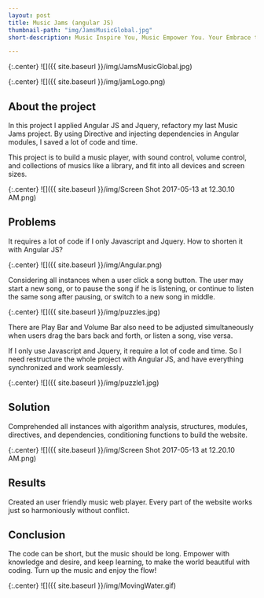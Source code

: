 ```yaml
---
layout: post
title: Music Jams (angular JS)
thumbnail-path: "img/JamsMusicGlobal.jpg"
short-description: Music Inspire You, Music Empower You. Your Embrace the Whole World!

---
```


{:.center}
![]({{ site.baseurl }}/img/JamsMusicGlobal.jpg)

{:.center}
![]({{ site.baseurl }}/img/jamLogo.png)
## About the project

In this project I applied Angular JS and Jquery, refactory my last Music Jams project.
By using Directive and injecting dependencies in Angular modules, I saved a lot of code and time.

This project is to build a music player, with sound control, volume control, and collections of musics like a library, and fit into all devices and screen sizes.

{:.center}
![]({{ site.baseurl }}/img/Screen Shot 2017-05-13 at 12.30.10 AM.png)

## Problems
It requires a lot of code if I only Javascript and Jquery. How to shorten it with Angular JS?

{:.center}
![]({{ site.baseurl }}/img/Angular.png)

Considering all instances when a user click a song button. The user may start a new song, or to pause the song if he is listening, or continue to listen the same song after pausing, or switch to a new song in middle.

{:.center}
![]({{ site.baseurl }}/img/puzzles.jpg)

There are Play Bar and Volume Bar also need to be adjusted simultaneously when users drag the bars back and forth, or listen a song, vise versa.  

If I only use Javascript and Jquery, it require a lot of code and time. So
I need restructure the whole project with Angular JS, and have everything synchronized and work seamlessly.

{:.center}
![]({{ site.baseurl }}/img/puzzle1.jpg)

## Solution

Comprehended all instances with algorithm analysis, structures, modules, directives, and dependencies, conditioning functions to build the website.

{:.center}
![]({{ site.baseurl }}/img/Screen Shot 2017-05-13 at 12.20.10 AM.png)

## Results

Created an user friendly music web player. Every part of the website works just so harmoniously without conflict.

## Conclusion

The code can be short, but the music should be long. Empower with knowledge and desire, and keep learning, to make the world beautiful with coding. Turn up the music and enjoy the flow!

{:.center}
![]({{ site.baseurl }}/img/MovingWater.gif)
